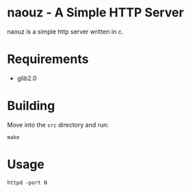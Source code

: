 # naouz - A Simple HTTP Server

naouz is a simple http server written in c.

# Requirements

* glib2.0

# Building

Move into the `src` directory and run:

    make

# Usage

    httpd -port N

